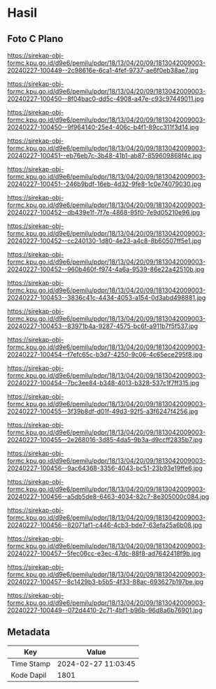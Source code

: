 # Hasil

## Foto C Plano

https://sirekap-obj-formc.kpu.go.id/d9e6/pemilu/pdpr/18/13/04/20/09/1813042009003-20240227-100449--2c98616e-6ca1-4fef-9737-ae6f0eb38ae7.jpg

https://sirekap-obj-formc.kpu.go.id/d9e6/pemilu/pdpr/18/13/04/20/09/1813042009003-20240227-100450--8f04bac0-dd5c-4908-a47e-c93c97449011.jpg

https://sirekap-obj-formc.kpu.go.id/d9e6/pemilu/pdpr/18/13/04/20/09/1813042009003-20240227-100450--9f964140-25e4-406c-b4f1-89cc311f3d14.jpg

https://sirekap-obj-formc.kpu.go.id/d9e6/pemilu/pdpr/18/13/04/20/09/1813042009003-20240227-100451--eb76eb7c-3b48-41b1-ab87-859609868f4c.jpg

https://sirekap-obj-formc.kpu.go.id/d9e6/pemilu/pdpr/18/13/04/20/09/1813042009003-20240227-100451--246b9bdf-16eb-4d32-9fe8-1c0e74079030.jpg

https://sirekap-obj-formc.kpu.go.id/d9e6/pemilu/pdpr/18/13/04/20/09/1813042009003-20240227-100452--db439e1f-7f7e-4868-95f0-7e9d05210e96.jpg

https://sirekap-obj-formc.kpu.go.id/d9e6/pemilu/pdpr/18/13/04/20/09/1813042009003-20240227-100452--cc240130-1d80-4e23-a4c8-8b60507ff5e1.jpg

https://sirekap-obj-formc.kpu.go.id/d9e6/pemilu/pdpr/18/13/04/20/09/1813042009003-20240227-100452--960b460f-f974-4a6a-9539-86e22a42510b.jpg

https://sirekap-obj-formc.kpu.go.id/d9e6/pemilu/pdpr/18/13/04/20/09/1813042009003-20240227-100453--3836c41c-4434-4053-a154-0d3abd498881.jpg

https://sirekap-obj-formc.kpu.go.id/d9e6/pemilu/pdpr/18/13/04/20/09/1813042009003-20240227-100453--83971b4a-9287-4575-bc6f-a911b7f5f537.jpg

https://sirekap-obj-formc.kpu.go.id/d9e6/pemilu/pdpr/18/13/04/20/09/1813042009003-20240227-100454--f7efc65c-b3d7-4250-9c06-4c65ece295f8.jpg

https://sirekap-obj-formc.kpu.go.id/d9e6/pemilu/pdpr/18/13/04/20/09/1813042009003-20240227-100454--7bc3ee84-b348-4013-b328-537c1f7ff315.jpg

https://sirekap-obj-formc.kpu.go.id/d9e6/pemilu/pdpr/18/13/04/20/09/1813042009003-20240227-100455--3f39b8df-d01f-49d3-92f5-a3f6247f4256.jpg

https://sirekap-obj-formc.kpu.go.id/d9e6/pemilu/pdpr/18/13/04/20/09/1813042009003-20240227-100455--2e268016-3d85-4da5-9b3a-d9ccff2835b7.jpg

https://sirekap-obj-formc.kpu.go.id/d9e6/pemilu/pdpr/18/13/04/20/09/1813042009003-20240227-100456--9ac64368-3356-4043-bc51-23b93e19ffe6.jpg

https://sirekap-obj-formc.kpu.go.id/d9e6/pemilu/pdpr/18/13/04/20/09/1813042009003-20240227-100456--a5db5de8-6463-4034-82c7-8e305000c084.jpg

https://sirekap-obj-formc.kpu.go.id/d9e6/pemilu/pdpr/18/13/04/20/09/1813042009003-20240227-100456--82071af1-c446-4cb3-bde7-63efa25a6b08.jpg

https://sirekap-obj-formc.kpu.go.id/d9e6/pemilu/pdpr/18/13/04/20/09/1813042009003-20240227-100457--5fec06cc-e3ec-47dc-88f8-ad7642418f9b.jpg

https://sirekap-obj-formc.kpu.go.id/d9e6/pemilu/pdpr/18/13/04/20/09/1813042009003-20240227-100457--8c1429b3-b5b5-4f33-88ac-693627b197be.jpg

https://sirekap-obj-formc.kpu.go.id/d9e6/pemilu/pdpr/18/13/04/20/09/1813042009003-20240227-100449--072d4410-2c71-4bf1-b96b-96d8a6b76901.jpg


## Metadata

| Key        | Value               |
| ---------- | ------------------- |
| Time Stamp | 2024-02-27 11:03:45 |
| Kode Dapil | 1801                |



